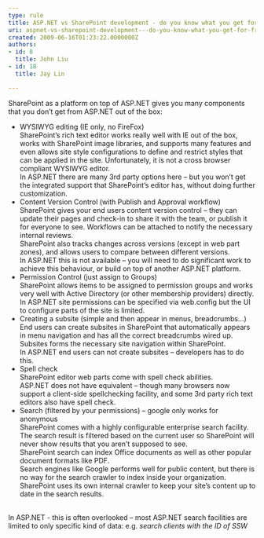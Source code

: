 ```yaml
---
type: rule
title: ASP.NET vs SharePoint development - do you know what you get for free out of the box?
uri: aspnet-vs-sharepoint-development---do-you-know-what-you-get-for-free-out-of-the-box
created: 2009-06-16T01:23:22.0000000Z
authors:
- id: 8
  title: John Liu
- id: 18
  title: Jay Lin

---
```


SharePoint as a platform on top of ASP.NET gives you many components that you don’t get from ASP.NET out of the box:

- WYSIWYG editing (IE only, no FireFox)
<br>    SharePoint’s rich text editor works really well with IE out of the box, works with SharePoint image libraries, and supports many features and even allows site style configurations to define and restrict styles that can be applied in the site. Unfortunately, it is not a cross browser compliant WYSIWYG editor.
<br>    In ASP.NET there are many 3rd party options here – but you won’t get the integrated support that SharePoint’s editor has, without doing further customization.
- Content Version Control (with Publish and Approval workflow)
<br>    SharePoint gives your end users content version control – they can update their pages and check-in to share it with the team, or publish it for everyone to see. Workflows can be attached to notify the necessary internal reviews.
<br>    SharePoint also tracks changes across versions (except in web part zones), and allows users to compare between different versions.
<br>    In ASP.NET this is not available – you will need to do significant work to achieve this behaviour, or build on top of another ASP.NET platform.
- Permission Control (just assign to Groups)
<br>    SharePoint allows items to be assigned to permission groups and works very well with Active Directory (or other membership providers) directly.
<br>    In ASP.NET site permissions can be specified via web.config but the UI to configure parts of the site is limited.
- Creating a subsite (simple and then appear in menus, breadcrumbs…)
<br>    End users can create subsites in SharePoint that automatically appears in menu navigation and has all the correct breadcrumbs wired up. Subsites forms the necessary site navigation within SharePoint.
<br>    In ASP.NET end users can not create subsites – developers has to do this.
- Spell check
<br>    SharePoint editor web parts come with spell check abilities.
<br>    ASP.NET does not have equivalent – though many browsers now support a client-side spellchecking facility, and some 3rd party rich text editors also have spell check.
- Search (filtered by your permissions) – google only works for anonymous
<br>    SharePoint comes with a highly configurable enterprise search facility. The search result is filtered based on the current user so SharePoint will never show results that you aren’t supposed to see.
<br>    SharePoint search can index Office documents as well as other popular document formats like PDF.
<br>    Search engines like Google performs well for public content, but there is no way for the search crawler to index inside your organization. SharePoint uses its own internal crawler to keep your site’s content up to date in the search results.

<br>In ASP.NET - this is often overlooked – most ASP.NET search facilities are limited to only specific kind of data: e.g. *search clients with the ID of SSW* 

